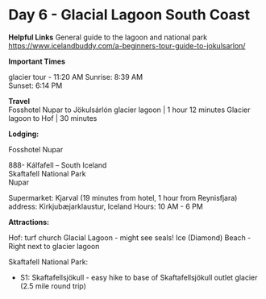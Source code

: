 # Day 6 - Glacial Lagoon South Coast

__Helpful Links__
General guide to the lagoon and national park https://www.icelandbuddy.com/a-beginners-tour-guide-to-jokulsarlon/



__Important Times__  

glacier tour - 11:20 AM
Sunrise: 8:39 AM  
Sunset: 6:14 PM  



__Travel__  
Fosshotel Nupar to Jökulsárlón glacier lagoon | 1 hour 12 minutes
Glacier lagoon to Hof | 30 minutes

__Lodging:__ 

Fosshotel Nupar

888- Kálfafell – South Iceland  
Skaftafell National Park  
Nupar  


Supermarket: Kjarval  (19 minutes from hotel, 1 hour from Reynisfjara)
address: Kirkjubæjarklaustur, Iceland
Hours: 10 AM - 6 PM 

__Attractions:__

Hof: turf church
Glacial Lagoon - might see seals!
Ice (Diamond) Beach - Right next to glacier lagoon

Skaftafell National Park:
+ S1: Skaftafellsjökull - easy hike to base of Skaftafellsjökull outlet glacier (2.5 mile round trip)

